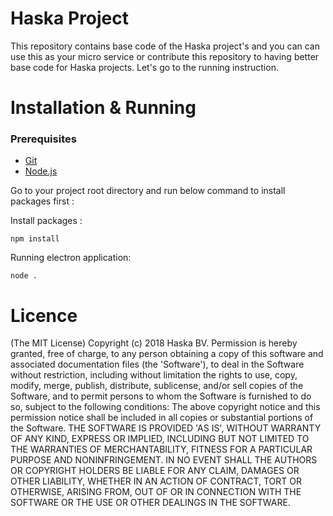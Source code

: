 # Haska Project
This repository contains base code of the Haska project's and you can can use this as your micro service or contribute this repository to having better base code for Haska projects. Let's go to the running instruction.

# Installation & Running

### Prerequisites

-   [Git](https://git-scm.com/)
- [Node.js](https://nodejs.org/en/download/)


Go to your project root directory and run below command to install packages first :

Install packages :

    npm install
    
Running electron application:

    node .


# Licence
(The MIT License) Copyright (c) 2018 Haska BV. Permission is hereby granted, free of charge, to any person obtaining a copy of this software and associated documentation files (the 'Software'), to deal in the Software without restriction, including without limitation the rights to use, copy, modify, merge, publish, distribute, sublicense, and/or sell copies of the Software, and to permit persons to whom the Software is furnished to do so, subject to the following conditions: The above copyright notice and this permission notice shall be included in all copies or substantial portions of the Software. THE SOFTWARE IS PROVIDED 'AS IS', WITHOUT WARRANTY OF ANY KIND, EXPRESS OR IMPLIED, INCLUDING BUT NOT LIMITED TO THE WARRANTIES OF MERCHANTABILITY, FITNESS FOR A PARTICULAR PURPOSE AND NONINFRINGEMENT. IN NO EVENT SHALL THE AUTHORS OR COPYRIGHT HOLDERS BE LIABLE FOR ANY CLAIM, DAMAGES OR OTHER LIABILITY, WHETHER IN AN ACTION OF CONTRACT, TORT OR OTHERWISE, ARISING FROM, OUT OF OR IN CONNECTION WITH THE SOFTWARE OR THE USE OR OTHER DEALINGS IN THE SOFTWARE.
